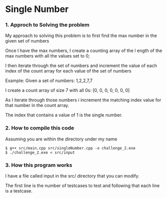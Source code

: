 # Single Number

### 1. Approch to Solving the problem

My approach to solving this problem is to first find the max number 
in the given set of numbers

Once I have the max numbers, I create a counting array of the l
ength of the max numbers with all the values set to 0;

I then iterate through the set of numbers and increment the value of
each index of the count array for each value of the set of numbers

Example:
Given a set of numbers: 1,2,2,7,7

I create a count array of size 7 with all 0s: [0, 0, 0, 0, 0, 0, 0]

As I iterate through those numbers i increment the matching index value
for that number in the count array.

The index that contains a value of 1 is the single number.

### 2. How to compile this code

Assuming you are within the directory under my name

```
$ g++ src/main.cpp src/singleNumber.cpp -o challenge_2.exe
$ ./challenge_2.exe < src/input
```

### 3. How this program works

I have a file called input in the src/ directory that you can modify. 

The first line is the number of testcases to test and following that
each line is a testcase.



